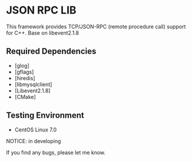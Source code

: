 # JSON RPC LIB

This framework provides TCP/JSON-RPC (remote procedure call) support for C++.
Base on libevent2.1.8

## Required Dependencies
* [glog]
* [gflags]
* [hiredis]
* [libmysqlclient]
* [Libevent2.1.8]
* [CMake]

## Testing Environment
* CentOS Linux 7.0

NOTICE: in developing

If you find any bugs, please let me know.
